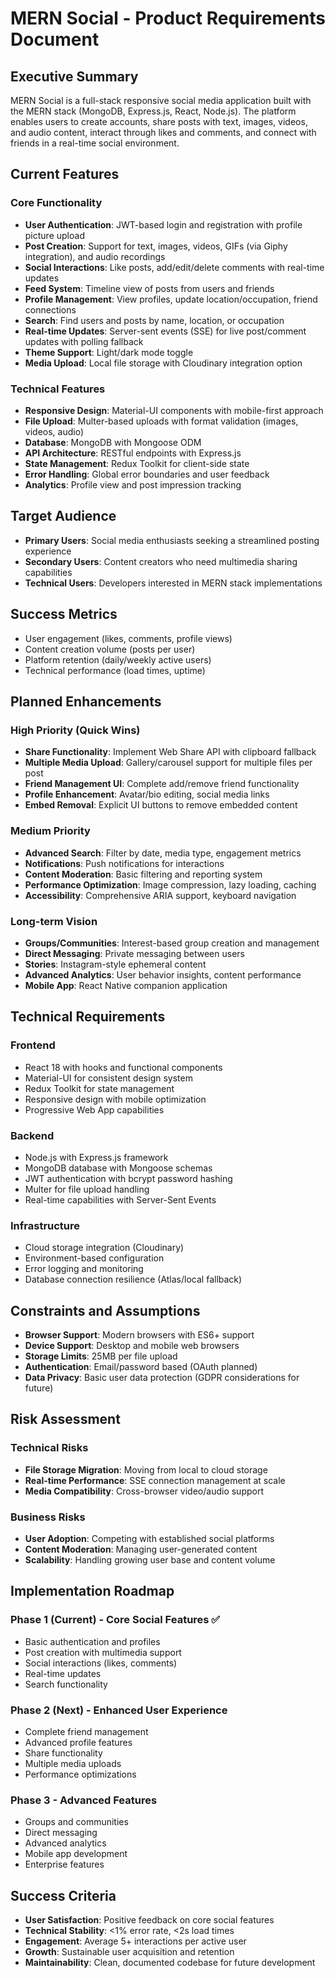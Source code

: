 # MERN Social - Product Requirements Document

## Executive Summary

MERN Social is a full-stack responsive social media application built with the MERN stack (MongoDB, Express.js, React, Node.js). The platform enables users to create accounts, share posts with text, images, videos, and audio content, interact through likes and comments, and connect with friends in a real-time social environment.

## Current Features

### Core Functionality
- **User Authentication**: JWT-based login and registration with profile picture upload
- **Post Creation**: Support for text, images, videos, GIFs (via Giphy integration), and audio recordings
- **Social Interactions**: Like posts, add/edit/delete comments with real-time updates
- **Feed System**: Timeline view of posts from users and friends
- **Profile Management**: View profiles, update location/occupation, friend connections
- **Search**: Find users and posts by name, location, or occupation
- **Real-time Updates**: Server-sent events (SSE) for live post/comment updates with polling fallback
- **Theme Support**: Light/dark mode toggle
- **Media Upload**: Local file storage with Cloudinary integration option

### Technical Features
- **Responsive Design**: Material-UI components with mobile-first approach
- **File Upload**: Multer-based uploads with format validation (images, videos, audio)
- **Database**: MongoDB with Mongoose ODM
- **API Architecture**: RESTful endpoints with Express.js
- **State Management**: Redux Toolkit for client-side state
- **Error Handling**: Global error boundaries and user feedback
- **Analytics**: Profile view and post impression tracking

## Target Audience

- **Primary Users**: Social media enthusiasts seeking a streamlined posting experience
- **Secondary Users**: Content creators who need multimedia sharing capabilities
- **Technical Users**: Developers interested in MERN stack implementations

## Success Metrics

- User engagement (likes, comments, profile views)
- Content creation volume (posts per user)
- Platform retention (daily/weekly active users)
- Technical performance (load times, uptime)

## Planned Enhancements

### High Priority (Quick Wins)
- **Share Functionality**: Implement Web Share API with clipboard fallback
- **Multiple Media Upload**: Gallery/carousel support for multiple files per post
- **Friend Management UI**: Complete add/remove friend functionality
- **Profile Enhancement**: Avatar/bio editing, social media links
- **Embed Removal**: Explicit UI buttons to remove embedded content

### Medium Priority
- **Advanced Search**: Filter by date, media type, engagement metrics
- **Notifications**: Push notifications for interactions
- **Content Moderation**: Basic filtering and reporting system
- **Performance Optimization**: Image compression, lazy loading, caching
- **Accessibility**: Comprehensive ARIA support, keyboard navigation

### Long-term Vision
- **Groups/Communities**: Interest-based group creation and management
- **Direct Messaging**: Private messaging between users
- **Stories**: Instagram-style ephemeral content
- **Advanced Analytics**: User behavior insights, content performance
- **Mobile App**: React Native companion application

## Technical Requirements

### Frontend
- React 18 with hooks and functional components
- Material-UI for consistent design system
- Redux Toolkit for state management
- Responsive design with mobile optimization
- Progressive Web App capabilities

### Backend
- Node.js with Express.js framework
- MongoDB database with Mongoose schemas
- JWT authentication with bcrypt password hashing
- Multer for file upload handling
- Real-time capabilities with Server-Sent Events

### Infrastructure
- Cloud storage integration (Cloudinary)
- Environment-based configuration
- Error logging and monitoring
- Database connection resilience (Atlas/local fallback)

## Constraints and Assumptions

- **Browser Support**: Modern browsers with ES6+ support
- **Device Support**: Desktop and mobile web browsers
- **Storage Limits**: 25MB per file upload
- **Authentication**: Email/password based (OAuth planned)
- **Data Privacy**: Basic user data protection (GDPR considerations for future)

## Risk Assessment

### Technical Risks
- **File Storage Migration**: Moving from local to cloud storage
- **Real-time Performance**: SSE connection management at scale
- **Media Compatibility**: Cross-browser video/audio support

### Business Risks
- **User Adoption**: Competing with established social platforms
- **Content Moderation**: Managing user-generated content
- **Scalability**: Handling growing user base and content volume

## Implementation Roadmap

### Phase 1 (Current) - Core Social Features ✅
- Basic authentication and profiles
- Post creation with multimedia support
- Social interactions (likes, comments)
- Real-time updates
- Search functionality

### Phase 2 (Next) - Enhanced User Experience
- Complete friend management
- Advanced profile features
- Share functionality
- Multiple media uploads
- Performance optimizations

### Phase 3 - Advanced Features
- Groups and communities
- Direct messaging
- Advanced analytics
- Mobile app development
- Enterprise features

## Success Criteria

- **User Satisfaction**: Positive feedback on core social features
- **Technical Stability**: <1% error rate, <2s load times
- **Engagement**: Average 5+ interactions per active user
- **Growth**: Sustainable user acquisition and retention
- **Maintainability**: Clean, documented codebase for future development